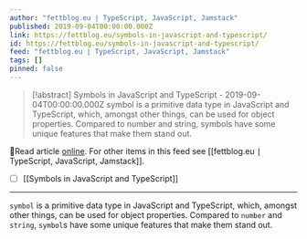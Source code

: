 ```yaml
---
author: "fettblog․eu ∣ TypeScript, JavaScript, Jamstack"
published: 2019-09-04T00:00:00.000Z
link: https://fettblog.eu/symbols-in-javascript-and-typescript/
id: https://fettblog.eu/symbols-in-javascript-and-typescript/
feed: "fettblog․eu ∣ TypeScript, JavaScript, Jamstack"
tags: []
pinned: false
---
```

> [!abstract] Symbols in JavaScript and TypeScript - 2019-09-04T00:00:00.000Z
> symbol is a primitive data type in JavaScript and TypeScript, which, amongst other things, can be used for object properties. Compared to number and string, symbols have some unique features that make them stand out.

🔗Read article [online](https://fettblog.eu/symbols-in-javascript-and-typescript/). For other items in this feed see [[fettblog․eu ∣ TypeScript, JavaScript, Jamstack]].

- [ ] [[Symbols in JavaScript and TypeScript]]
- - -
`symbol` is a primitive data type in JavaScript and TypeScript, which, amongst other things, can be used for object properties. Compared to `number` and `string`, `symbol`s have some unique features that make them stand out.
